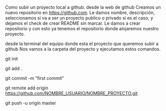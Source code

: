 Como subir un proyecto local a github.
desde la web de github
Creamos un nuevo repositorio en https://github.com. Le damos nombre, descripción, seleccionamos si va a ser un proyecto publico o privado si es el caso, y dejamos el check de crear README sin marcar. Le damos a crear repositorio y con esto ya tenemos el repositorio donde alojaremos nuestro proyecto.

desde la terminal del equipo donde esta el proyecto que queremos subir a github
Nos vamos a la carpeta del proyecto y ejecutamos estos comandos.

git init

git add .

git commit -m "first commit"

git remote add origin https://github.com/NOMBRE_USUARIO/NOMBRE_PROYECTO.git

git push -u origin master
